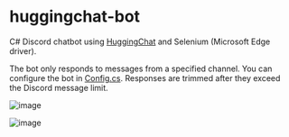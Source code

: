# huggingchat-bot

C# Discord chatbot using [HuggingChat](https://huggingface.co/chat/) and Selenium (Microsoft Edge driver).

The bot only responds to messages from a specified channel. You can configure the bot in [Config.cs](https://github.com/awawr/huggingchat-bot/blob/main/huggingchat_bot/Config.cs). Responses are trimmed after they exceed the Discord message limit.

![image](https://github.com/awawr/huggingchat-bot/assets/128203465/da8c7d2c-2418-458b-9f7a-a2d32f099d6c)

![image](https://github.com/awawr/huggingchat-bot/assets/128203465/90ad7bd5-7431-4218-9eae-5e795c7eed78)
